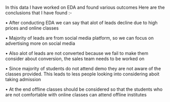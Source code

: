 In this data I have worked on EDA and found various outcomes
Here are the conclusions that I have found :- 

• After conducting EDA we can say that alot of leads decline due to high prices and online classes

• Majority of leads are from social media platform, so we can focus on advertising more on social media

• Also alot of leads are not converted because we fail to make them consider about conversion, the sales team needs to be worked on

• Since majority of students do not attend demo they are not aware of the classes provided. This leads to less people looking into considering aboit taking admission

• At the end offline classes should be considered so that the students who are not comfortable with online classes can attend offline institutes
